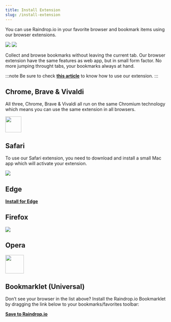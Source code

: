```yaml
---
title: Install Extension
slug: /install-extension
---
```

You can use Raindrop.io in your favorite browser and bookmark items using our browser extensions.

<div className='carousel'>

![](clipper.jpg)
![](mini_app.jpg)

</div>

Collect and browse bookmarks without leaving the current tab. Our browser extension have the same features as web app, but in small form factor.
No more jumping throught tabs, your bookmarks always at hand.

:::note
Be sure to check [**this article**](../../using/browser-extension/index.md) to know how to use our extension.
:::

## Chrome, Brave & Vivaldi
All three, Chrome, Brave & Vivaldi all run on the same Chromium technology which means you can use the same extension in all browsers.
<p><a href="https://raindrop.io/r/extension/chrome">
    <img src={require('./chrome.png').default} height='50' />
</a></p>

## Safari
To use our Safari extension, you need to download and install a small Mac app which will activate your extension.

[![](mac.svg)](https://raindrop.io/r/extension/safari)

## Edge
[**Install for Edge**](https://raindrop.io/r/extension/safari)


## Firefox
[![](firefox.png)](https://raindrop.io/r/extension/firefox)

## Opera
<p><a href="https://raindrop.io/r/extension/opera">
    <img src={require('./opera.png').default} height='58' />
</a></p>

## Bookmarklet (Universal)
Don’t see your browser in the list above? Install the Raindrop.io Bookmarklet by dragging the link below to your bookmarks/favorites toolbar:

<p>
    <a href='javascript:(function()%7Bvar rspW%3D450%2CrspH%3D600%2CrspL%3DparseInt((screen.width%2F2)-(rspW%2F2))%2CrspT%3DparseInt((screen.height%2F2)-(rspH%2F2))%3Bwindow.open("https%3A%2F%2Fapp.raindrop.io%2Fadd%3Flink%3D"%2BencodeURIComponent(window.location.href)%2B"%26title%3D"%2BencodeURIComponent(document.title)%2C"raindrop-save"%2C"width%3D"%2BrspW%2B"%2Cheight%3D"%2BrspH%2B"%2Cresizable%3Dyes%2Cscrollbars%3Dyes%2Cstatus%3Dfalse%2Clocation%3Dfalse%2Ctoolbar%3Dfalse%2Cleft%3D"%2BrspL%2B"%2Ctop%3D"%2BrspT)%7D)()'>
        <b>Save to Raindrop.io</b>
    </a>
</p>